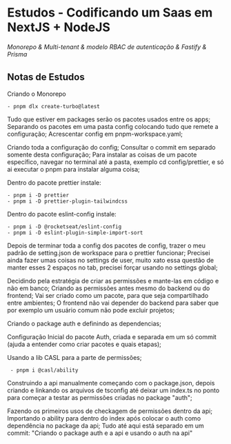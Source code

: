 # Estudos - Codificando um Saas em NextJS + NodeJS

###### Monorepo & Multi-tenant & modelo RBAC de autenticação & Fastify & Prisma

## Notas de Estudos

Criando o Monorepo

```
- pnpm dlx create-turbo@latest

```

Tudo que estiver em packages serão os pacotes usados entre os apps;
Separando os pacotes em uma pasta config colocando tudo que remete a configuração;
Acrescentar config em pnpm-workspace.yaml;

Criando toda a configuração do config; Consultar o commit em separado somente desta configuração;
Para instalar as coisas de um pacote específico, navegar no terminal até a pasta, exemplo cd config/prettier, e só ai executar o pnpm para instalar alguma coisa;

Dentro do pacote prettier instale:

```
- pnpm i -D prettier
- pnpm i -D prettier-plugin-tailwindcss

```

Dentro do pacote eslint-config instale:

```
- pnpm i -D @rocketseat/eslint-config
- pnpm i -D eslint-plugin-simple-import-sort

```

Depois de terminar toda a config dos pacotes de config, trazer o meu padrão de setting.json de workspace para o prettier funcionar;
Precisei ainda fazer umas coisas no settings de user, muito xato essa questão de manter esses 2 espaços no tab, precisei forçar usando no settings global;

Decidindo pela estratégia de criar as permissões e mante-las em código e não em banco;
Criando as permissões antes mesmo do backend ou do frontend;
Vai ser criado como um pacote, para que seja compartilhado entre ambientes; O frontend não vai depender do backend para saber que por exemplo um usuário comum não pode excluir projetos;

Criando o package auth e definindo as dependencias;

Configuração Inicial do pacote Auth, criada e separada em um só commit (ajuda a entender como criar pacotes e quais etapas);

Usando a lib CASL para a parte de permissões;

```
 - pnpm i @casl/ability
```

Construindo a api manualmente começando com o package.json, depois criando e linkando os arquivos de tsconfig até deixar um index.ts no ponto para começar a testar as permissões criadas no package "auth";

Fazendo os primeiros usos de checkagem de permissões dentro da api;
Importando o ability para dentro do index após colocar o auth como dependência no package da api;
Tudo até aqui está separado em um commit: "Criando o package auth e a api e usando o auth na api"
